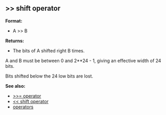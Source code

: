 ## \>\> shift operator

**Format:**
+   A \>\> B
<!-- -->
**Returns:**
+   The bits of A shifted right B times.


A and B must be between 0 and 2\*\*24 - 1, giving an effective
width of 24 bits. 

Bits shifted below the 24 low bits are lost.

**See also:**
+   [\>\>= operator](/ref/operator/%3e%3e=.md) 
+   [\<\< shift operator](/ref/operator/%3c%3c/shift.md) 
+   [operators](/ref/operator.md) <!-- -->